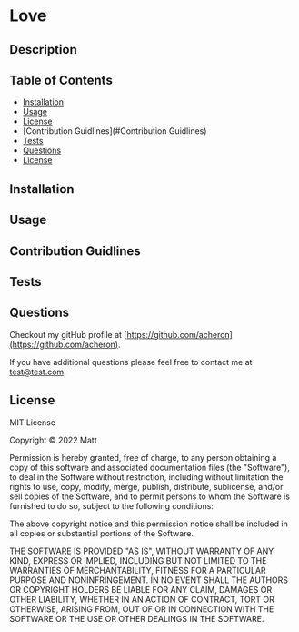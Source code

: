# Love


  ## Description

  

  ## Table of Contents

  * [Installation](#installation)
  * [Usage](#usage)
  * [License](#license)
  * [Contribution Guidlines](#Contribution Guidlines)
  * [Tests](#tests)
  * [Questions](#questions)
  * [License](#license)

  ## Installation

  

  ## Usage

  

  ## Contribution Guidlines

  

  ## Tests

  

  ## Questions

  Checkout my gitHub profile at [https://github.com/acheron](https://github.com/acheron).

  If you have additional questions please feel free to contact me at test@test.com.

  ## License

  
  MIT License

  Copyright &copy; 2022 Matt
  
  Permission is hereby granted, free of charge, to any person obtaining a copy
  of this software and associated documentation files (the "Software"), to deal
  in the Software without restriction, including without limitation the rights
  to use, copy, modify, merge, publish, distribute, sublicense, and/or sell
  copies of the Software, and to permit persons to whom the Software is
  furnished to do so, subject to the following conditions:

  The above copyright notice and this permission notice shall be included in all
  copies or substantial portions of the Software.

  THE SOFTWARE IS PROVIDED "AS IS", WITHOUT WARRANTY OF ANY KIND, EXPRESS OR
  IMPLIED, INCLUDING BUT NOT LIMITED TO THE WARRANTIES OF MERCHANTABILITY,
  FITNESS FOR A PARTICULAR PURPOSE AND NONINFRINGEMENT. IN NO EVENT SHALL THE
  AUTHORS OR COPYRIGHT HOLDERS BE LIABLE FOR ANY CLAIM, DAMAGES OR OTHER
  LIABILITY, WHETHER IN AN ACTION OF CONTRACT, TORT OR OTHERWISE, ARISING FROM,
  OUT OF OR IN CONNECTION WITH THE SOFTWARE OR THE USE OR OTHER DEALINGS IN THE
  SOFTWARE.

